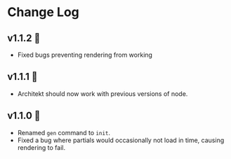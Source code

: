 # Change Log

## v1.1.2 :rocket:

- Fixed bugs preventing rendering from working

## v1.1.1 :rocket:

- Architekt should now work with previous versions of node.

## v1.1.0 :rocket:

- Renamed `gen` command to `init`.
- Fixed a bug where partials would occasionally not load in time, causing rendering
to fail.
